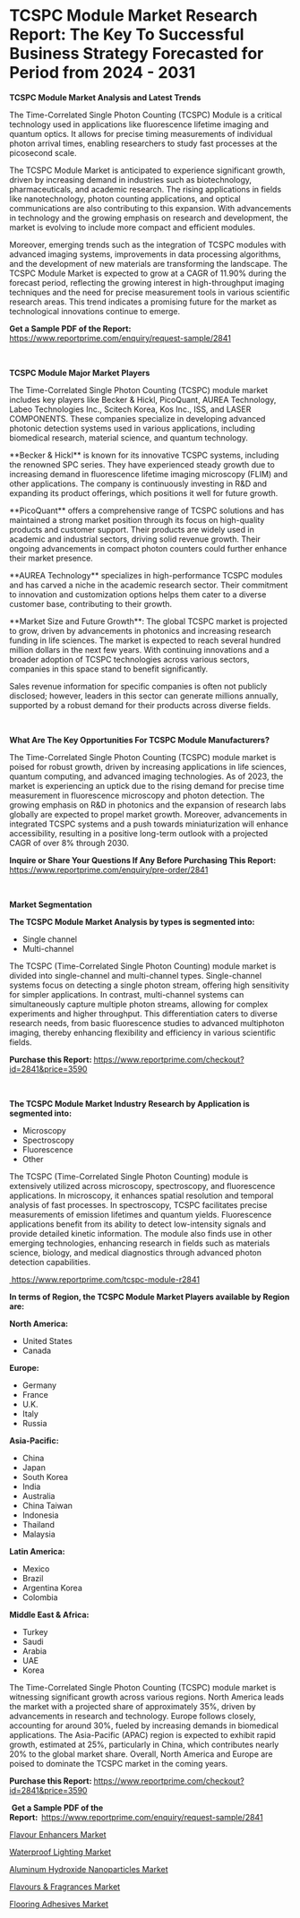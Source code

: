 <p><h1>TCSPC Module Market Research Report: The Key To Successful Business Strategy Forecasted for Period from 2024 - 2031</h1></p><p><strong>TCSPC Module Market Analysis and Latest Trends</strong></p>
<p><p>The Time-Correlated Single Photon Counting (TCSPC) Module is a critical technology used in applications like fluorescence lifetime imaging and quantum optics. It allows for precise timing measurements of individual photon arrival times, enabling researchers to study fast processes at the picosecond scale.</p><p>The TCSPC Module Market is anticipated to experience significant growth, driven by increasing demand in industries such as biotechnology, pharmaceuticals, and academic research. The rising applications in fields like nanotechnology, photon counting applications, and optical communications are also contributing to this expansion. With advancements in technology and the growing emphasis on research and development, the market is evolving to include more compact and efficient modules.</p><p>Moreover, emerging trends such as the integration of TCSPC modules with advanced imaging systems, improvements in data processing algorithms, and the development of new materials are transforming the landscape. The TCSPC Module Market is expected to grow at a CAGR of 11.90% during the forecast period, reflecting the growing interest in high-throughput imaging techniques and the need for precise measurement tools in various scientific research areas. This trend indicates a promising future for the market as technological innovations continue to emerge.</p></p>
<p><strong>Get a Sample PDF of the Report:&nbsp;</strong> <a href="https://www.reportprime.com/enquiry/request-sample/2841">https://www.reportprime.com/enquiry/request-sample/2841</a></p>
<p>&nbsp;</p>
<p><strong>TCSPC Module Major Market Players</strong></p>
<p><p>The Time-Correlated Single Photon Counting (TCSPC) module market includes key players like Becker & Hickl, PicoQuant, AUREA Technology, Labeo Technologies Inc., Scitech Korea, Kos Inc., ISS, and LASER COMPONENTS. These companies specialize in developing advanced photonic detection systems used in various applications, including biomedical research, material science, and quantum technology.</p><p>**Becker & Hickl** is known for its innovative TCSPC systems, including the renowned SPC series. They have experienced steady growth due to increasing demand in fluorescence lifetime imaging microscopy (FLIM) and other applications. The company is continuously investing in R&D and expanding its product offerings, which positions it well for future growth.</p><p>**PicoQuant** offers a comprehensive range of TCSPC solutions and has maintained a strong market position through its focus on high-quality products and customer support. Their products are widely used in academic and industrial sectors, driving solid revenue growth. Their ongoing advancements in compact photon counters could further enhance their market presence.</p><p>**AUREA Technology** specializes in high-performance TCSPC modules and has carved a niche in the academic research sector. Their commitment to innovation and customization options helps them cater to a diverse customer base, contributing to their growth.</p><p>**Market Size and Future Growth**: The global TCSPC market is projected to grow, driven by advancements in photonics and increasing research funding in life sciences. The market is expected to reach several hundred million dollars in the next few years. With continuing innovations and a broader adoption of TCSPC technologies across various sectors, companies in this space stand to benefit significantly. </p><p>Sales revenue information for specific companies is often not publicly disclosed; however, leaders in this sector can generate millions annually, supported by a robust demand for their products across diverse fields.</p></p>
<p>&nbsp;</p>
<p><strong>What Are The Key Opportunities For TCSPC Module Manufacturers?</strong></p>
<p><p>The Time-Correlated Single Photon Counting (TCSPC) module market is poised for robust growth, driven by increasing applications in life sciences, quantum computing, and advanced imaging technologies. As of 2023, the market is experiencing an uptick due to the rising demand for precise time measurement in fluorescence microscopy and photon detection. The growing emphasis on R&D in photonics and the expansion of research labs globally are expected to propel market growth. Moreover, advancements in integrated TCSPC systems and a push towards miniaturization will enhance accessibility, resulting in a positive long-term outlook with a projected CAGR of over 8% through 2030.</p></p>
<p><strong>Inquire or Share Your Questions If Any Before Purchasing This Report:</strong> <a href="https://www.reportprime.com/enquiry/pre-order/2841">https://www.reportprime.com/enquiry/pre-order/2841</a></p>
<p>&nbsp;</p>
<p><strong>Market Segmentation</strong></p>
<p><strong>The TCSPC Module Market Analysis by types is segmented into:</strong></p>
<p><ul><li>Single channel</li><li>Multi-channel</li></ul></p>
<p><p>The TCSPC (Time-Correlated Single Photon Counting) module market is divided into single-channel and multi-channel types. Single-channel systems focus on detecting a single photon stream, offering high sensitivity for simpler applications. In contrast, multi-channel systems can simultaneously capture multiple photon streams, allowing for complex experiments and higher throughput. This differentiation caters to diverse research needs, from basic fluorescence studies to advanced multiphoton imaging, thereby enhancing flexibility and efficiency in various scientific fields.</p></p>
<p><strong>Purchase this Report:&nbsp;</strong><a href="https://www.reportprime.com/checkout?id=2841&price=3590">https://www.reportprime.com/checkout?id=2841&price=3590</a></p>
<p>&nbsp;</p>
<p><strong>The TCSPC Module Market Industry Research by Application is segmented into:</strong></p>
<p><ul><li>Microscopy</li><li>Spectroscopy</li><li>Fluorescence</li><li>Other</li></ul></p>
<p><p>The TCSPC (Time-Correlated Single Photon Counting) module is extensively utilized across microscopy, spectroscopy, and fluorescence applications. In microscopy, it enhances spatial resolution and temporal analysis of fast processes. In spectroscopy, TCSPC facilitates precise measurements of emission lifetimes and quantum yields. Fluorescence applications benefit from its ability to detect low-intensity signals and provide detailed kinetic information. The module also finds use in other emerging technologies, enhancing research in fields such as materials science, biology, and medical diagnostics through advanced photon detection capabilities.</p></p>
<p><a href="https://www.reportprime.com/tcspc-module-r2841">&nbsp;https://www.reportprime.com/tcspc-module-r2841</a></p>
<p><strong>In terms of Region, the TCSPC Module Market Players available by Region are:</strong></p>
<p>
    <p> <strong> North America: </strong>
        <ul>
            <li>United States</li>
            <li>Canada</li>
        </ul>
        </p> 
    <p> <strong> Europe: </strong>
        <ul>
            <li>Germany</li>
            <li>France</li>
            <li>U.K.</li>
            <li>Italy</li>
            <li>Russia</li>
        </ul>
        </p> 
    <p> <strong> Asia-Pacific: </strong>
        <ul>
            <li>China</li>
            <li>Japan</li>
            <li>South Korea</li>
            <li>India</li>
            <li>Australia</li>
            <li>China Taiwan</li>
            <li>Indonesia</li>
            <li>Thailand</li>
            <li>Malaysia</li>
        </ul>
        </p> 
    <p> <strong> Latin America: </strong>
        <ul>
            <li>Mexico</li>
            <li>Brazil</li>
            <li>Argentina Korea</li>
            <li>Colombia</li>
        </ul>
        </p> 
    <p> <strong> Middle East & Africa: </strong>
        <ul>
            <li>Turkey</li>
            <li>Saudi</li>
            <li>Arabia</li>
            <li>UAE</li>
            <li>Korea</li>
        </ul>
    </p>
    </p>
<p><p>The Time-Correlated Single Photon Counting (TCSPC) module market is witnessing significant growth across various regions. North America leads the market with a projected share of approximately 35%, driven by advancements in research and technology. Europe follows closely, accounting for around 30%, fueled by increasing demands in biomedical applications. The Asia-Pacific (APAC) region is expected to exhibit rapid growth, estimated at 25%, particularly in China, which contributes nearly 20% to the global market share. Overall, North America and Europe are poised to dominate the TCSPC market in the coming years.</p></p>
<p><strong>Purchase this Report: </strong><a href="https://www.reportprime.com/checkout?id=2841&price=3590">https://www.reportprime.com/checkout?id=2841&price=3590</a></p>
<p>&nbsp;<strong>Get a Sample PDF of the Report:&nbsp;&nbsp;</strong><a href="https://www.reportprime.com/enquiry/request-sample/2841">https://www.reportprime.com/enquiry/request-sample/2841</a></p>
<p><strong></strong></p>
<p><p><a href="https://www.linkedin.com/pulse/what-innovations-market-trends-shaping-flavour-enhancers-insightra-yx8re?trackingId=URlk8zL2Qq6EC6iMHuPiCA%3D%3D">Flavour Enhancers Market</a></p><p><a href="https://issuu.com/reportprime-2/docs/waterproof-lighting-market-size-203_b5b8961e0b9de3">Waterproof Lighting Market</a></p><p><a href="https://issuu.com/reportprime-2/docs/aluminum-hydroxide-nanoparticles-ma_eafa5a1c475003">Aluminum Hydroxide Nanoparticles Market</a></p><p><a href="https://www.linkedin.com/pulse/market-dynamics-future-trends-global-flavours-fragrances-sector-xieoe?trackingId=wVoJwkaBTpuiyFCxwPA0wQ%3D%3D">Flavours & Fragrances Market</a></p><p><a href="https://www.linkedin.com/pulse/flooring-adhesives-market-growth-outlook-from-2024-2031-projecting-oz70c?trackingId=W0eu9JDCSdips21rZObC8Q%3D%3D">Flooring Adhesives Market</a></p></p>